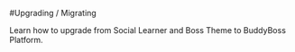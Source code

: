 #Upgrading / Migrating

Learn how to upgrade from Social Learner and Boss Theme to BuddyBoss Platform.